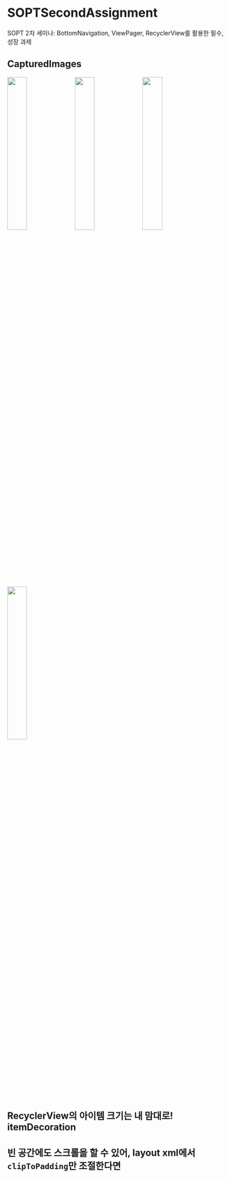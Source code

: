# SOPTSecondAssignment
SOPT 2차 세미나: BottomNavigation, ViewPager, RecyclerView를 활용한 필수, 성장 과제

## CapturedImages
<img src="https://user-images.githubusercontent.com/54518925/80909802-12cfa480-8d66-11ea-9e0a-8db58b878b24.png" width="30%"></img>
<img src="https://user-images.githubusercontent.com/54518925/80909804-1400d180-8d66-11ea-899d-b11b42bfde47.png" width="30%"></img>
<img src="https://user-images.githubusercontent.com/54518925/80909805-15ca9500-8d66-11ea-8909-33581e364286.png" width="30%"></img>
<img src="https://user-images.githubusercontent.com/54518925/80909806-16fbc200-8d66-11ea-971c-6e0d14599cdc.png" width="30%"></img>


## RecyclerView의 아이템 크기는 내 맘대로! itemDecoration

## 빈 공간에도 스크롤을 할 수 있어, layout xml에서 ```clipToPadding```만 조절한다면
